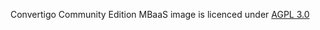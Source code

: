 Convertigo Community Edition MBaaS image is licenced under [AGPL 3.0](http://www.gnu.org/licenses/agpl-3.0.html)
